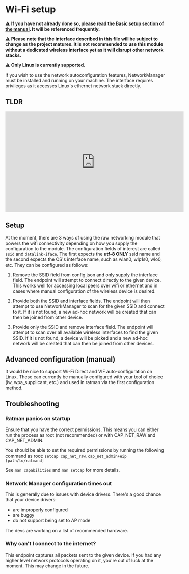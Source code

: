 # Wi-Fi setup

⚠️ **If you have not already done so, [please read the Basic setup section of the manual](../guides/01_basic.md). It will be referenced frequently.**

⚠️ **Please note that the interface described in this file will be
subject to change as the project matures. It is not recommended to use
this module without a dedicated wireless interface yet as it will
disrupt other network stacks.**

⚠️ **Only Linux is currently supported.**

If you wish to use the network autoconfiguration features,
NetworkManager must be installed and running on your machine. The
interface requires privileges as it accesses Linux's ethernet network
stack directly.

## TLDR

<iframe title="Irdest netmod-datalink demo 2022" src="https://diode.zone/videos/embed/b7276e62-9422-400d-ae85-d2047d138a4d" allowfullscreen="" sandbox="allow-same-origin allow-scripts allow-popups" width="560" height="315" frameborder="0"></iframe>

## Setup

At the moment, there are 3 ways of using the raw networking module
that powers the wifi connectivity depending on how you supply the
configuration to the module. The configuration fields of interest are
called `ssid` and `datalink-iface`. The first expects the **utf-8
ONLY** ssid name and the second expects the OS's interface name, such
as wlan0, wlp1s0, wlo0, etc. They can be configured as follows:

1. Remove the SSID field from config.json and only supply the
interface field.  The endpoint will attempt to connect directly to the
given device. This works well for accessing local peers over wifi or
ethernet and in cases where manual configuration of the wireless
device is desired.

2. Provide both the SSID and interface fields. The endpoint will then
attempt to use NetworkManager to scan for the given SSID and connect
to it. If it is not found, a new ad-hoc network will be created that
can then be joined from other device.

3. Provide only the SSID and remove interface field. The endpoint will
attempt to scan over all available wireless interfaces to find the
given SSID. If it is not found, a device will be picked and a new
ad-hoc network will be created that can then be joined from other
devices.

## Advanced configuration (manual)

It would be nice to support Wi-Fi Direct and VIF auto-configuration on
Linux.  These can currently be manually configured with your tool of
choice (iw, wpa_supplicant, etc.) and used in ratman via the first
configuration method.

## Troubleshooting

### Ratman panics on startup

Ensure that you have the correct permissions. This means you can
either run the process as root (not recommended) or with CAP_NET_RAW
and CAP_NET_ADMIN.

You should be able to set the required permissions by running the following
command as root:
`setcap cap_net_raw,cap_net_admin+eip [path/to/ratmand]`


See `man capabilities` and `man setcap` for more details.

### Network Manager configuration times out

This is generally due to issues with device drivers. There's a good chance that
your device drivers:
- are improperly configured
- are buggy
- do not support being set to AP mode


The devs are working on a list of recommended hardware.

### Why can't I connect to the internet?

This endpoint captures all packets sent to the given device. If you had any
higher level network protocols operating on it, you're out of luck at the
moment. This may change in the future.
